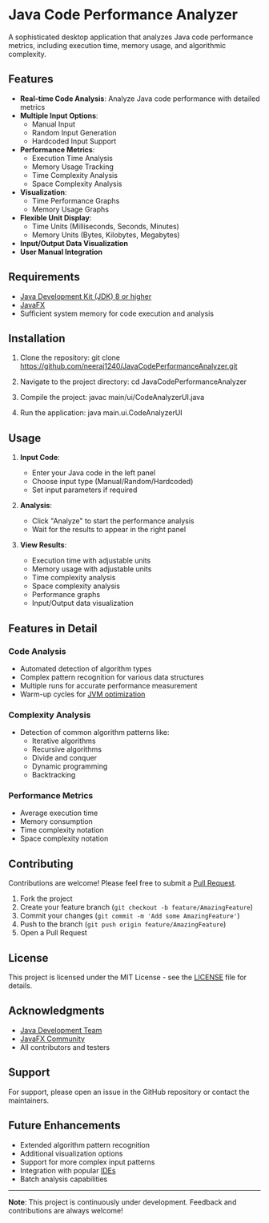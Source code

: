 # Java Code Performance Analyzer

A sophisticated desktop application that analyzes Java code performance metrics, including execution time, memory usage, and algorithmic complexity.

## Features

- **Real-time Code Analysis**: Analyze Java code performance with detailed metrics
- **Multiple Input Options**:
  - Manual Input
  - Random Input Generation
  - Hardcoded Input Support
- **Performance Metrics**:
  - Execution Time Analysis
  - Memory Usage Tracking
  - Time Complexity Analysis
  - Space Complexity Analysis
- **Visualization**:
  - Time Performance Graphs
  - Memory Usage Graphs
- **Flexible Unit Display**:
  - Time Units (Milliseconds, Seconds, Minutes)
  - Memory Units (Bytes, Kilobytes, Megabytes)
- **Input/Output Data Visualization**
- **User Manual Integration**

## Requirements

- [Java Development Kit (JDK) 8 or higher](https://openjdk.org/projects/jdk/21/)
- [JavaFX](https://openjfx.io/)
- Sufficient system memory for code execution and analysis

## Installation

1. Clone the repository:
git clone https://github.com/neeraj1240/JavaCodePerformanceAnalyzer.git

2. Navigate to the project directory:
cd JavaCodePerformanceAnalyzer

3. Compile the project:
javac main/ui/CodeAnalyzerUI.java

4. Run the application:
java main.ui.CodeAnalyzerUI


## Usage

1. **Input Code**:
   - Enter your Java code in the left panel
   - Choose input type (Manual/Random/Hardcoded)
   - Set input parameters if required

2. **Analysis**:
   - Click "Analyze" to start the performance analysis
   - Wait for the results to appear in the right panel

3. **View Results**:
   - Execution time with adjustable units
   - Memory usage with adjustable units
   - Time complexity analysis
   - Space complexity analysis
   - Performance graphs
   - Input/Output data visualization

## Features in Detail

### Code Analysis
- Automated detection of algorithm types
- Complex pattern recognition for various data structures
- Multiple runs for accurate performance measurement
- Warm-up cycles for [JVM optimization](https://en.wikipedia.org/wiki/Just-in-time_compilation)

### Complexity Analysis
- Detection of common algorithm patterns like:
  - Iterative algorithms
  - Recursive algorithms
  - Divide and conquer
  - Dynamic programming
  - Backtracking

### Performance Metrics
- Average execution time
- Memory consumption
- Time complexity notation
- Space complexity notation

## Contributing

Contributions are welcome! Please feel free to submit a [Pull Request](https://docs.github.com/en/pull-requests/collaborating-with-pull-requests/proposing-changes-to-your-work-with-pull-requests/about-pull-requests).

1. Fork the project
2. Create your feature branch (`git checkout -b feature/AmazingFeature`)
3. Commit your changes (`git commit -m 'Add some AmazingFeature'`)
4. Push to the branch (`git push origin feature/AmazingFeature`)
5. Open a Pull Request

## License

This project is licensed under the MIT License - see the [LICENSE](https://choosealicense.com/licenses/mit/) file for details.

## Acknowledgments

- [Java Development Team](https://www.oracle.com/java/technologies/javase-downloads.html)
- [JavaFX Community](https://openjfx.io/)
- All contributors and testers

## Support

For support, please open an issue in the GitHub repository or contact the maintainers.

## Future Enhancements

- Extended algorithm pattern recognition
- Additional visualization options
- Support for more complex input patterns
- Integration with popular [IDEs](https://en.wikipedia.org/wiki/Integrated_development_environment)
- Batch analysis capabilities

---
**Note**: This project is continuously under development. Feedback and contributions are always welcome!
